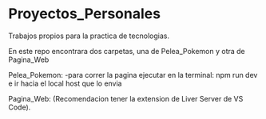 # Proyectos_Personales

Trabajos propios para la practica de tecnologias.

En este repo encontrara dos carpetas, una de Pelea_Pokemon y otra de Pagina_Web

Pelea_Pokemon:
-para correr la pagina ejecutar en la terminal: npm run dev e ir hacia el local host que lo envia

Pagina_Web:
(Recomendacion tener la extension de Liver Server de VS Code).
